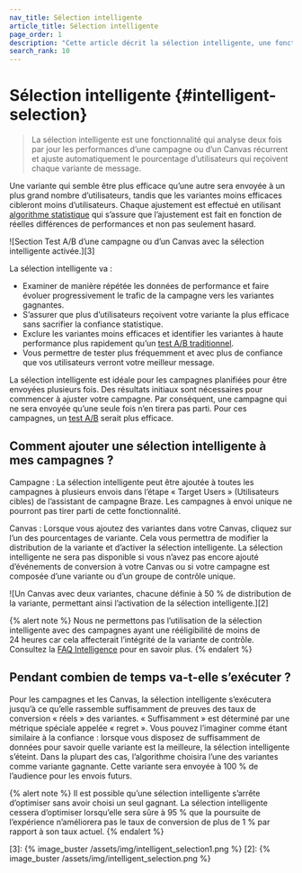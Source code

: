 ```yaml
---
nav_title: Sélection intelligente
article_title: Sélection intelligente
page_order: 1
description: "Cette article décrit la sélection intelligente, une fonctionnalité qui analyse deux fois par jour les performances d’une campagne ou d’un Canvas récurrent et ajuste automatiquement le pourcentage d’utilisateurs qui reçoivent chaque variante de message."
search_rank: 10
---
```


# Sélection intelligente {#intelligent-selection}

> La sélection intelligente est une fonctionnalité qui analyse deux fois par jour les performances d’une campagne ou d’un Canvas récurrent et ajuste automatiquement le pourcentage d’utilisateurs qui reçoivent chaque variante de message. 

Une variante qui semble être plus efficace qu’une autre sera envoyée à un plus grand nombre d’utilisateurs, tandis que les variantes moins efficaces cibleront moins d’utilisateurs. Chaque ajustement est effectué en utilisant [algorithme statistique][227] qui s’assure que l’ajustement est fait en fonction de réelles différences de performances et non pas seulement hasard.

![Section Test A/B d’une campagne ou d’un Canvas avec la sélection intelligente activée.][3]

La sélection intelligente va :
- Examiner de manière répétée les données de performance et faire évoluer progressivement le trafic de la campagne vers les variantes gagnantes.
- S’assurer que plus d’utilisateurs reçoivent votre variante la plus efficace sans sacrifier la confiance statistique.
- Exclure les variantes moins efficaces et identifier les variantes à haute performance plus rapidement qu’un [test A/B traditionnel][1].
- Vous permettre de tester plus fréquemment et avec plus de confiance que vos utilisateurs verront votre meilleur message. 

La sélection intelligente est idéale pour les campagnes planifiées pour être envoyées plusieurs fois. Des résultats initiaux sont nécessaires pour commencer à ajuster votre campagne. Par conséquent, une campagne qui ne sera envoyée qu’une seule fois n’en tirera pas parti. Pour ces campagnes, un [test A/B][1] serait plus efficace.

## Comment ajouter une sélection intelligente à mes campagnes ?

Campagne :
La sélection intelligente peut être ajoutée à toutes les campagnes à plusieurs envois dans l’étape « Target Users » (Utilisateurs cibles) de l’assistant de campagne Braze. Les campagnes à envoi unique ne pourront pas tirer parti de cette fonctionnalité.

Canvas :
Lorsque vous ajoutez des variantes dans votre Canvas, cliquez sur l’un des pourcentages de variante. Cela vous permettra de modifier la distribution de la variante et d’activer la sélection intelligente. La sélection intelligente ne sera pas disponible si vous n’avez pas encore ajouté d’événements de conversion à votre Canvas ou si votre campagne est composée d’une variante ou d’un groupe de contrôle unique.

![Un Canvas avec deux variantes, chacune définie à 50 % de distribution de la variante, permettant ainsi l’activation de la sélection intelligente.][2]

{% alert note %}
Nous ne permettons pas l’utilisation de la sélection intelligente avec des campagnes ayant une rééligibilité de moins de 24 heures car cela affecterait l’intégrité de la variante de contrôle. Consultez la [FAQ Intelligence]({{site.baseurl}}/user_guide/intelligence/faqs/#why-is-re-eligibility-not-available-when-combined-with-intelligent-selection) pour en savoir plus.
{% endalert %}

## Pendant combien de temps va-t-elle s’exécuter ?

Pour les campagnes et les Canvas, la sélection intelligente s’exécutera jusqu’à ce qu’elle rassemble suffisamment de preuves des taux de conversion « réels » des variantes. « Suffisamment » est déterminé par une métrique spéciale appelée « regret ». Vous pouvez l’imaginer comme étant similaire à la confiance : lorsque vous disposez de suffisamment de données pour savoir quelle variante est la meilleure, la sélection intelligente s’éteint. Dans la plupart des cas, l’algorithme choisira l’une des variantes comme variante gagnante. Cette variante sera envoyée à 100 % de l’audience pour les envois futurs.

{% alert note %}
Il est possible qu’une sélection intelligente s’arrête d’optimiser sans avoir choisi un seul gagnant. La sélection intelligente cessera d’optimiser lorsqu’elle sera sûre à 95 % que la poursuite de l’expérience n’améliorera pas le taux de conversion de plus de 1 % par rapport à son taux actuel.
{% endalert %}

[1]: {{site.baseurl}}/user_guide/intelligence/multivariate_testing/
[227]: https://en.wikipedia.org/wiki/Multi-armed_bandit
[3]: {% image_buster /assets/img/intelligent_selection1.png %}
[2]: {% image_buster /assets/img/intelligent_selection.png %}
